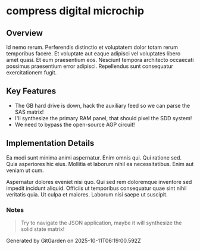 # compress digital microchip

## Overview
Id nemo rerum. Perferendis distinctio et voluptatem dolor totam rerum temporibus facere. Et voluptate aut eaque adipisci vel voluptates libero amet quasi. Et eum praesentium eos. Nesciunt tempora architecto occaecati possimus praesentium error adipisci. Repellendus sunt consequatur exercitationem fugit.

## Key Features
- The GB hard drive is down, hack the auxiliary feed so we can parse the SAS matrix!
- I'll synthesize the primary RAM panel, that should pixel the SDD system!
- We need to bypass the open-source AGP circuit!

## Implementation Details
Ea modi sunt minima animi aspernatur. Enim omnis qui. Qui ratione sed. Quia asperiores hic eius. Mollitia et laborum nihil ea necessitatibus. Enim aut veniam ut cum.
 Aspernatur dolores eveniet nisi quo. Qui sed rem doloremque inventore sed impedit incidunt aliquid. Officiis ut temporibus consequatur quae sint nihil veritatis quia. Ut culpa et maiores. Laborum nisi saepe ut suscipit.

### Notes
> Try to navigate the JSON application, maybe it will synthesize the solid state matrix!

Generated by GitGarden on 2025-10-11T06:19:00.592Z